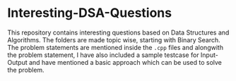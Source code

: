 # Interesting-DSA-Questions

This repository contains interesting questions based on Data Structures and Algorithms. The folders are made topic wise, starting with Binary Search. The problem statements are mentioned inside the `.cpp` files and alongwith the problem statement, I have also included a sample testcase for Input-Output and have mentioned a basic approach which can be used to solve the problem. 
